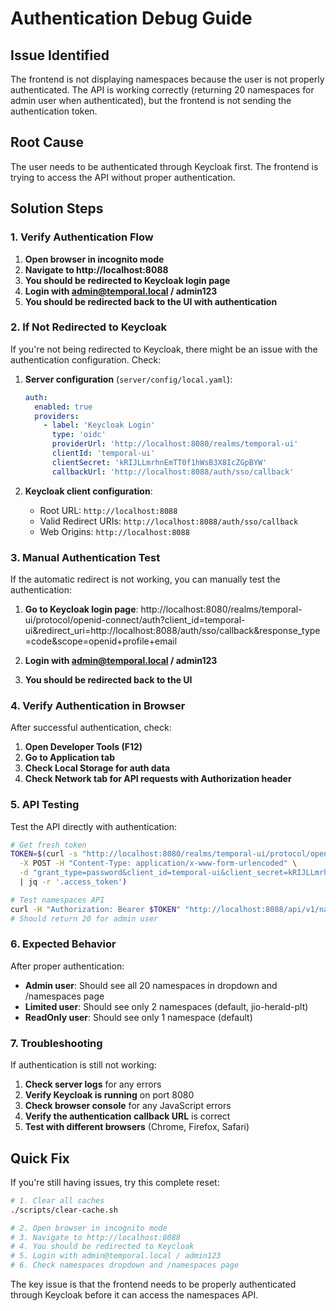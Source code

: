 # Authentication Debug Guide

## Issue Identified

The frontend is not displaying namespaces because the user is not properly authenticated. The API is working correctly (returning 20 namespaces for admin user when authenticated), but the frontend is not sending the authentication token.

## Root Cause

The user needs to be authenticated through Keycloak first. The frontend is trying to access the API without proper authentication.

## Solution Steps

### 1. Verify Authentication Flow

1. **Open browser in incognito mode**
2. **Navigate to http://localhost:8088**
3. **You should be redirected to Keycloak login page**
4. **Login with admin@temporal.local / admin123**
5. **You should be redirected back to the UI with authentication**

### 2. If Not Redirected to Keycloak

If you're not being redirected to Keycloak, there might be an issue with the authentication configuration. Check:

1. **Server configuration** (`server/config/local.yaml`):

   ```yaml
   auth:
     enabled: true
     providers:
       - label: 'Keycloak Login'
         type: 'oidc'
         providerUrl: 'http://localhost:8080/realms/temporal-ui'
         clientId: 'temporal-ui'
         clientSecret: 'kRIJLLmrhnEmTT0f1hWsB3X8IcZGpBYW'
         callbackUrl: 'http://localhost:8088/auth/sso/callback'
   ```

2. **Keycloak client configuration**:
   - Root URL: `http://localhost:8088`
   - Valid Redirect URIs: `http://localhost:8088/auth/sso/callback`
   - Web Origins: `http://localhost:8088`

### 3. Manual Authentication Test

If the automatic redirect is not working, you can manually test the authentication:

1. **Go to Keycloak login page**: http://localhost:8080/realms/temporal-ui/protocol/openid-connect/auth?client_id=temporal-ui&redirect_uri=http://localhost:8088/auth/sso/callback&response_type=code&scope=openid+profile+email

2. **Login with admin@temporal.local / admin123**

3. **You should be redirected back to the UI**

### 4. Verify Authentication in Browser

After successful authentication, check:

1. **Open Developer Tools (F12)**
2. **Go to Application tab**
3. **Check Local Storage for auth data**
4. **Check Network tab for API requests with Authorization header**

### 5. API Testing

Test the API directly with authentication:

```bash
# Get fresh token
TOKEN=$(curl -s "http://localhost:8080/realms/temporal-ui/protocol/openid-connect/token" \
  -X POST -H "Content-Type: application/x-www-form-urlencoded" \
  -d "grant_type=password&client_id=temporal-ui&client_secret=kRIJLLmrhnEmTT0f1hWsB3X8IcZGpBYW&username=admin@temporal.local&password=admin123" \
  | jq -r '.access_token')

# Test namespaces API
curl -H "Authorization: Bearer $TOKEN" "http://localhost:8088/api/v1/namespaces" | jq '.namespaces | length'
# Should return 20 for admin user
```

### 6. Expected Behavior

After proper authentication:

- **Admin user**: Should see all 20 namespaces in dropdown and /namespaces page
- **Limited user**: Should see only 2 namespaces (default, jio-herald-plt)
- **ReadOnly user**: Should see only 1 namespace (default)

### 7. Troubleshooting

If authentication is still not working:

1. **Check server logs** for any errors
2. **Verify Keycloak is running** on port 8080
3. **Check browser console** for any JavaScript errors
4. **Verify the authentication callback URL** is correct
5. **Test with different browsers** (Chrome, Firefox, Safari)

## Quick Fix

If you're still having issues, try this complete reset:

```bash
# 1. Clear all caches
./scripts/clear-cache.sh

# 2. Open browser in incognito mode
# 3. Navigate to http://localhost:8088
# 4. You should be redirected to Keycloak
# 5. Login with admin@temporal.local / admin123
# 6. Check namespaces dropdown and /namespaces page
```

The key issue is that the frontend needs to be properly authenticated through Keycloak before it can access the namespaces API.
